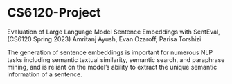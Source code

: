 # CS6120-Project
Evaluation of Large Language Model Sentence Embeddings with SentEval, (CS6120 Spring 2023) Amritanj Ayush, Evan Ozaroff, Parisa Torshizi

The generation of sentence embeddings is important for numerous NLP tasks including semantic textual similarity, semantic search, and paraphrase mining, and is reliant on the model’s ability to extract the unique semantic information of a sentence.
